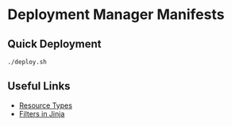 # Deployment Manager Manifests

## Quick Deployment
```
./deploy.sh
```

## Useful Links
- [Resource Types](https://cloud.google.com/deployment-manager/docs/configuration/supported-resource-types)
- [Filters in Jinja](http://jinja.pocoo.org/docs/2.9/templates/#builtin-filters)
